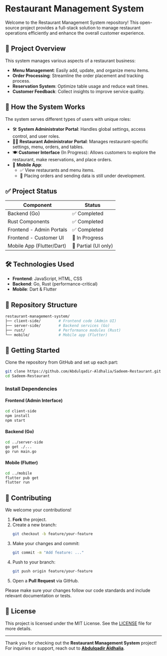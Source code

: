 # Restaurant Management System

Welcome to the Restaurant Management System repository! This open-source project provides a full-stack solution to manage restaurant operations efficiently and enhance the overall customer experience.

## 🌟 Project Overview

This system manages various aspects of a restaurant business:

- **Menu Management**: Easily add, update, and organize menu items.
- **Order Processing**: Streamline the order placement and tracking process.
- **Reservation System**: Optimize table usage and reduce wait times.
- **Customer Feedback**: Collect insights to improve service quality.

## 🧠 How the System Works

The system serves different types of users with unique roles:

- 🛠 **System Administrator Portal**: Handles global settings, access control, and user roles.
- 🧑‍🍳 **Restaurant Administrator Portal**: Manages restaurant-specific settings, menu, orders, and tables.
- 🍽 **Customer Interface** (In Progress): Allows customers to explore the restaurant, make reservations, and place orders.
- 📱 **Mobile App**:
  - ✅ View restaurants and menu items.
  - 🚧 Placing orders and sending data is still under development.

## ✅ Project Status

| Component                     | Status         |
|------------------------------|----------------|
| Backend (Go)                 | ✅ Completed    |
| Rust Components              | ✅ Completed    |
| Frontend - Admin Portals     | ✅ Completed    |
| Frontend - Customer UI       | 🚧 In Progress  |
| Mobile App (Flutter/Dart)    | 🚧 Partial (UI only) |

## 🛠 Technologies Used

- **Frontend**: JavaScript, HTML, CSS
- **Backend**: Go, Rust (performance-critical)
- **Mobile**: Dart & Flutter

## 📁 Repository Structure

```bash
restaurant-management-system/
├── client-side/        # Frontend code (Admin UI)
├── server-side/        # Backend services (Go)
├── rust/               # Performance modules (Rust)
└── mobile/             # Mobile app (Flutter)
```

## 🚀 Getting Started

Clone the repository from GitHub and set up each part:

```bash
git clone https://github.com/Abdulqadir-Aldhalia/Sadeem-Restaurant.git
cd Sadeem-Restaurant
```

### Install Dependencies

#### Frontend (Admin Interface)

```bash
cd client-side
npm install
npm start
```

#### Backend (Go)

```bash
cd ../server-side
go get ./...
go run main.go
```

#### Mobile (Flutter)

```bash
cd ../mobile
flutter pub get
flutter run
```

## 🤝 Contributing

We welcome your contributions!

1. **Fork** the project.
2. Create a new branch:
   ```bash
   git checkout -b feature/your-feature
   ```
3. Make your changes and commit:
   ```bash
   git commit -m "Add feature: ..."
   ```
4. Push to your branch:
   ```bash
   git push origin feature/your-feature
   ```
5. Open a **Pull Request** via GitHub.

Please make sure your changes follow our code standards and include relevant documentation or tests.

## 📜 License

This project is licensed under the MIT License. See the [LICENSE](LICENSE) file for more details.

---

Thank you for checking out the **Restaurant Management System** project!  
For inquiries or support, reach out to **[Abdulqadir Aldhalia](mailto:Abdulqadir.Aldhalia@hotmail.com)**.
